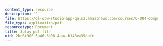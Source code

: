 ```yaml
---
content_type: resource
description: ''
file: https://ol-ocw-studio-app-qa.s3.amazonaws.com/courses/6-004-computation-structures-spring-2017/2bc6c3065a466d004aaab148ea39dafe_VxVF6QzwtwI.pdf
file_type: application/pdf
resourcetype: Document
title: 3play pdf file
uid: 2bc6c306-5a46-6d00-4aaa-b148ea39dafe
---
```

